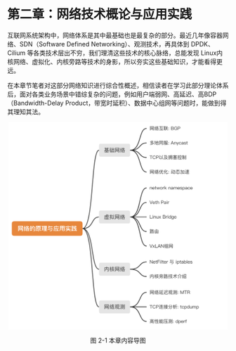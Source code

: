 # 第二章：网络技术概论与应用实践

互联网系统架构中，网络体系是其中最基础也是最复杂的部分。最近几年像容器网络、SDN（Software Defined Networking）、观测技术，再具体到 DPDK、Cilium 等各类技术层出不穷，我们理清这些技术的核心脉络，总能发现 Linux内核网络、虚拟化、内核旁路等技术的身影，所以夯实这些基础知识，才能看得更远。

在本章节笔者对这部分网络知识进行综合性概述，相信读者在学习此部分理论体系后，面对各类业务场景中错综复杂的问题，例如用户端弱网、高延迟、高BDP（Bandwidth-Delay Product，带宽时延积）、数据中心组网等问题时，能做到得其理知其法。

<div  align="center">
	<img src="../assets/guide.png" width = "500"  align=center />
	<p>图 2-1 本章内容导图 </p>
</div>
